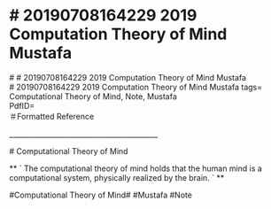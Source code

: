# \# 20190708164229 2019 Computation Theory of Mind Mustafa

\# \# 20190708164229 2019 Computation Theory of Mind Mustafa\
\# 20190708164229 2019 Computation Theory of Mind Mustafa tags= Computational Theory of Mind, Note, Mustafa\
PdfID=\
＃Formatted Reference

\_\_\_\_\_\_\_\_\_\_\_\_\_\_\_\_\_\_\_\_\_\_\_\_\_\_\_\_\_\_\_\_\_\_\_\_\_\_\_\_\_\_

\# Computational Theory of Mind

\*\* \` The computational theory of mind holds that the human mind is a computational system, physically realized by the brain. \` \*\*

\#Computational Theory of Mind\# \#Mustafa \#Note
